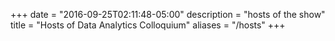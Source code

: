 +++
date = "2016-09-25T02:11:48-05:00"
description = "hosts of the show"
title = "Hosts of Data Analytics Colloquium"
aliases = "/hosts"
+++

